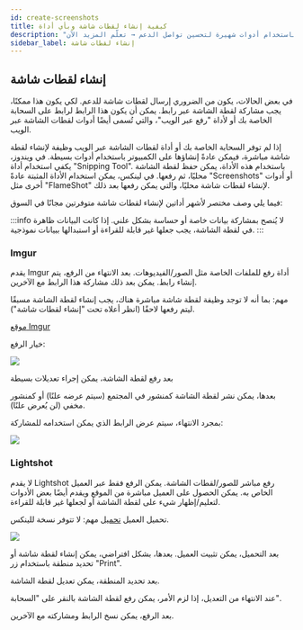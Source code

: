 ```yaml
---
id: create-screenshots
title: كيفية إنشاء لقطات شاشة وبأي أداة
description: "تعلم كيف تلتقط وتشارك لقطات الشاشة بأمان باستخدام أدوات شهيرة لتحسين تواصل الدعم → تعلّم المزيد الآن"
sidebar_label: إنشاء لقطات شاشة
---
```


## إنشاء لقطات شاشة

في بعض الحالات، يكون من الضروري إرسال لقطات شاشة للدعم.
لكي يكون هذا ممكنًا، يجب مشاركة لقطة الشاشة عبر رابط.
يمكن أن يكون هذا الرابط لرابط على السحابة الخاصة بك أو لأداة "رفع عبر الويب"، والتي تُسمى أيضًا أدوات لقطات الشاشة عبر الويب.

إذا لم توفر السحابة الخاصة بك أو أداة لقطات الشاشة عبر الويب وظيفة لإنشاء لقطة شاشة مباشرة، فيمكن عادةً إنشاؤها على الكمبيوتر باستخدام أدوات بسيطة.
في ويندوز، يكفي استخدام أداة "Snipping Tool". باستخدام هذه الأداة، يمكن حفظ لقطة الشاشة محليًا، ثم رفعها.
في لينكس، يمكن استخدام الأداة المثبتة عادةً "Screenshots" أو أدوات أخرى مثل "FlameShot" لإنشاء لقطات شاشة محليًا، والتي يمكن رفعها بعد ذلك.

فيما يلي وصف مختصر لأشهر أداتين لإنشاء لقطات شاشة متوفرتين مجانًا في السوق:

:::info
لا يُنصح بمشاركة بيانات خاصة أو حساسة بشكل علني. إذا كانت البيانات ظاهرة في لقطة الشاشة، يجب جعلها غير قابلة للقراءة أو استبدالها ببيانات نموذجية.
:::


### Imgur

يقدم Imgur أداة رفع للملفات الخاصة مثل الصور/الفيديوهات.
بعد الانتهاء من الرفع، يتم إنشاء رابط.
يمكن بعد ذلك مشاركة هذا الرابط مع الآخرين.

مهم: بما أنه لا توجد وظيفة لقطة شاشة مباشرة هناك، يجب إنشاء لقطة الشاشة مسبقًا ليتم رفعها لاحقًا (انظر أعلاه تحت "إنشاء لقطات شاشة").

[موقع Imgur](https://imgur.com/upload)

خيار الرفع:

![](https://screensaver01.zap-hosting.com/index.php/s/4sCEeKkyGEm3EXd/preview)

بعد رفع لقطة الشاشة، يمكن إجراء تعديلات بسيطة

بعدها، يمكن نشر لقطة الشاشة كمنشور في المجتمع (سيتم عرضه علنًا) أو كمنشور مخفي (لن يُعرض علنًا).

بمجرد الانتهاء، سيتم عرض الرابط الذي يمكن استخدامه للمشاركة:

![](https://screensaver01.zap-hosting.com/index.php/s/dJCpsKtka9rHX6T/preview)

### Lightshot

لا يقدم Lightshot رفع مباشر للصور/لقطات الشاشة. يمكن الرفع فقط عبر العميل الخاص به.
يمكن الحصول على العميل مباشرة من الموقع ويقدم أيضًا بعض الأدوات لتعليم/إظهار شيء على لقطة الشاشة أو لجعلها غير قابلة للقراءة.

تحميل العميل [تحميل](https://app.prntscr.com/en/)
مهم: لا تتوفر نسخة للينكس.

![](https://screensaver01.zap-hosting.com/index.php/s/iGEccwZZDXqLGKp/preview)

بعد التحميل، يمكن تثبيت العميل.
بعدها، بشكل افتراضي، يمكن إنشاء لقطة شاشة أو تحديد منطقة باستخدام زر "Print".

بعد تحديد المنطقة، يمكن تعديل لقطة الشاشة.

عند الانتهاء من التعديل، إذا لزم الأمر، يمكن رفع لقطة الشاشة بالنقر على "السحابة".

بعد الرفع، يمكن نسخ الرابط ومشاركته مع الآخرين.